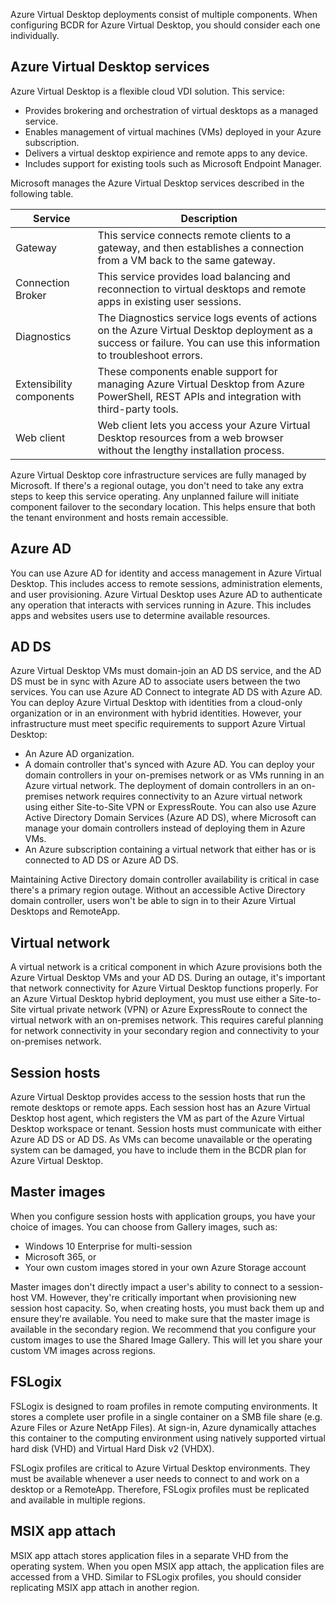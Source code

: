 Azure Virtual Desktop deployments consist of multiple components. When configuring BCDR for Azure Virtual Desktop, you should consider each one individually.

## Azure Virtual Desktop services

Azure Virtual Desktop is a flexible cloud VDI solution. This service:

- Provides brokering and orchestration of virtual desktops as a managed service.
- Enables management of virtual machines (VMs) deployed in your Azure subscription.
- Delivers a virtual desktop expirience and remote apps to any device.
- Includes support for existing tools such as Microsoft Endpoint Manager.

Microsoft manages the Azure Virtual Desktop services described in the following table.

| **Service** | **Description** |
| --- | --- |
| Gateway | This service connects remote clients to a gateway, and then establishes a connection from a VM back to the same gateway. |
| Connection Broker | This service provides load balancing and reconnection to virtual desktops and remote apps in existing user sessions. |
| Diagnostics | The Diagnostics service logs events of actions on the Azure Virtual Desktop deployment as a success or failure. You can use this information to troubleshoot errors. |
| Extensibility components | These components enable support for managing Azure Virtual Desktop from Azure PowerShell, REST APIs and integration with third-party tools. |
| Web client | Web client lets you access your Azure Virtual Desktop resources from a web browser without the lengthy installation process. |

Azure Virtual Desktop core infrastructure services are fully managed by Microsoft. If there's a regional outage, you don't need to take any extra steps to keep this service operating. Any unplanned failure will initiate component failover to the secondary location. This helps ensure that both the tenant environment and hosts remain accessible.

## Azure AD

You can use Azure AD for identity and access management in Azure Virtual Desktop. This includes access to remote sessions, administration elements, and user provisioning. Azure Virtual Desktop uses Azure AD to authenticate any operation that interacts with services running in Azure. This includes apps and websites users use to determine available resources.

## AD DS
Azure Virtual Desktop VMs must domain-join an AD DS service, and the AD DS must be in sync with Azure AD to associate users between the two services. You can use Azure AD Connect to integrate AD DS with Azure AD. You can deploy Azure Virtual Desktop with identities from a cloud-only organization or in an environment with hybrid identities. However, your infrastructure must meet specific requirements to support Azure Virtual Desktop:

- An Azure AD organization.
- A domain controller that's synced with Azure AD. You can deploy your domain controllers in your on-premises network or as VMs running in an Azure virtual network. The deployment of domain controllers in an on-premises network requires connectivity to an Azure virtual network using either Site-to-Site VPN or ExpressRoute. You can also use Azure Active Directory Domain Services (Azure AD DS), where Microsoft can manage your domain controllers instead of deploying them in Azure VMs.
- An Azure subscription containing a virtual network that either has or is connected to AD DS or Azure AD DS.

Maintaining Active Directory domain controller availability is critical in case there's a primary region outage. Without an accessible Active Directory domain controller, users won't be able to sign in to their Azure Virtual Desktops and RemoteApp.

## Virtual network

A virtual network is a critical component in which Azure provisions both the Azure Virtual Desktop VMs and your AD DS. During an outage, it's important that network connectivity for Azure Virtual Desktop functions properly. For an Azure Virtual Desktop hybrid deployment, you must use either a Site-to-Site  virtual private network (VPN) or Azure ExpressRoute to connect the virtual network with an on-premises network. This requires careful planning for network connectivity in your secondary region and  connectivity to your on-premises network.

## Session hosts

Azure Virtual Desktop provides access to the session hosts that run the remote desktops or remote apps. Each session host has an Azure Virtual Desktop host agent, which registers the VM as part of the Azure Virtual Desktop workspace or tenant. Session hosts must communicate with either Azure AD DS or AD DS. As VMs can become unavailable or the operating system can be damaged, you have to include them in the BCDR plan for Azure Virtual Desktop.

## Master images

When you configure session hosts with application groups, you have your choice of images. You can choose from Gallery images, such as:

- Windows 10 Enterprise for multi-session
- Microsoft 365, or
- Your own custom images stored in your own Azure Storage account

Master images don't directly impact a user's ability to connect to a session-host VM. However, they're critically important when provisioning new session host capacity. So, when creating hosts, you must back them up and ensure they're available. You need to make sure that the master image is available in the secondary region. We recommend that you configure your custom images to use the Shared Image Gallery. This will let you share your custom VM images across regions. 

## FSLogix

FSLogix is designed to roam profiles in remote computing environments. It stores a complete user profile in a single container on a SMB file share (e.g. Azure Files or Azure NetApp Files). At sign-in, Azure dynamically attaches this container to the computing environment using natively supported virtual hard disk (VHD) and Virtual Hard Disk v2 (VHDX).

FSLogix profiles are critical to Azure Virtual Desktop environments. They must be available whenever a user needs to connect to and work on a desktop or a RemoteApp. Therefore, FSLogix profiles must be replicated and available in multiple regions.

## MSIX app attach

MSIX app attach stores application files in a separate VHD from the operating system. When you open MSIX app attach, the application files are accessed from a VHD. Similar to FSLogix profiles, you should consider replicating MSIX app attach in another region.
